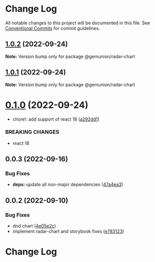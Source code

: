 # Change Log

All notable changes to this project will be documented in this file.
See [Conventional Commits](https://conventionalcommits.org) for commit guidelines.

## [1.0.2](https://github.com/gemunion/common-packages/compare/@gemunion/radar-chart@1.0.1...@gemunion/radar-chart@1.0.2) (2022-09-24)

**Note:** Version bump only for package @gemunion/radar-chart





## [1.0.1](https://github.com/gemunion/common-packages/compare/@gemunion/radar-chart@0.1.0...@gemunion/radar-chart@1.0.1) (2022-09-24)

**Note:** Version bump only for package @gemunion/radar-chart





# [0.1.0](https://github.com/gemunion/common-packages/compare/@gemunion/radar-chart@0.0.3...@gemunion/radar-chart@0.1.0) (2022-09-24)


* chore!: add support of react 18 ([a292dd1](https://github.com/gemunion/common-packages/commit/a292dd1097084f8833b3e445dcf245789c9bd4ed))


### BREAKING CHANGES

* react 18





## 0.0.3 (2022-09-16)


### Bug Fixes

* **deps:** update all non-major dependencies ([47a4ea3](https://github.com/gemunion/common-packages/commit/47a4ea3eda898fdc5b67c6fc73fc6e8ee90ca55d))





## 0.0.2 (2022-09-10)


### Bug Fixes

* dnd chart ([4e05e2c](https://github.com/gemunion/common-packages/commit/4e05e2c07d96c966f18bc6e933b84a01da6b7534))
* implement radar-chart and storybook fixes ([e783123](https://github.com/gemunion/common-packages/commit/e7831232602ee4b723462ad8b2ac8d3396f3c617))





# Change Log
